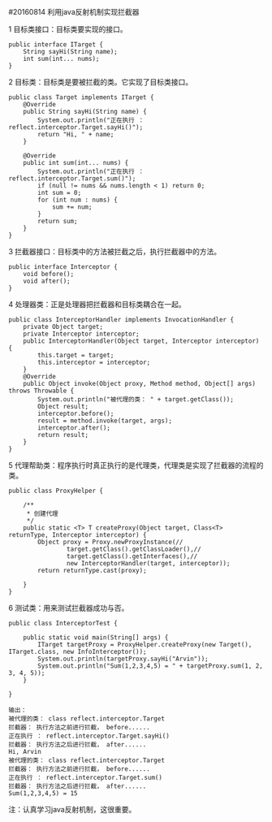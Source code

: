 #20160814
    利用java反射机制实现拦截器
    
    
1 目标类接口：目标类要实现的接口。

    public interface ITarget {
        String sayHi(String name);
        int sum(int... nums);
    }
2 目标类：目标类是要被拦截的类。它实现了目标类接口。

    public class Target implements ITarget {
        @Override
        public String sayHi(String name) {
            System.out.println("正在执行 ： reflect.interceptor.Target.sayHi()");
            return "Hi, " + name;
        }
    
        @Override
        public int sum(int... nums) {
            System.out.println("正在执行 ： reflect.interceptor.Target.sum()");
            if (null != nums && nums.length < 1) return 0;
            int sum = 0;
            for (int num : nums) {
                sum += num;
            }
            return sum;
        }
    }
3 拦截器接口：目标类中的方法被拦截之后，执行拦截器中的方法。

    public interface Interceptor {
        void before();
        void after();
    }

4 处理器类：正是处理器把拦截器和目标类耦合在一起。

    public class InterceptorHandler implements InvocationHandler {
        private Object target;
        private Interceptor interceptor;
        public InterceptorHandler(Object target, Interceptor interceptor) {
            this.target = target;
            this.interceptor = interceptor;
        }
        @Override
        public Object invoke(Object proxy, Method method, Object[] args) throws Throwable {
            System.out.println("被代理的类： " + target.getClass());
            Object result;
            interceptor.before();
            result = method.invoke(target, args);
            interceptor.after();
            return result;
        }
    }
5 代理帮助类：程序执行时真正执行的是代理类，代理类是实现了拦截器的流程的类。

    public class ProxyHelper {
    
        /**
         * 创建代理
         */
        public static <T> T createProxy(Object target, Class<T> returnType, Interceptor interceptor) {
            Object proxy = Proxy.newProxyInstance(//
                    target.getClass().getClassLoader(),//
                    target.getClass().getInterfaces(),//
                    new InterceptorHandler(target, interceptor));
            return returnType.cast(proxy);
    
        }
    }
6 测试类：用来测试拦截器成功与否。

    public class InterceptorTest {
    
        public static void main(String[] args) {
            ITarget targetProxy = ProxyHelper.createProxy(new Target(), ITarget.class, new InfoInterceptor());
            System.out.println(targetProxy.sayHi("Arvin"));
            System.out.println("Sum(1,2,3,4,5) = " + targetProxy.sum(1, 2, 3, 4, 5));
        }
    
    }
    
    输出：
    被代理的类： class reflect.interceptor.Target
    拦截器： 执行方法之前进行拦截， before......
    正在执行 ： reflect.interceptor.Target.sayHi()
    拦截器： 执行方法之后进行拦截， after......
    Hi, Arvin
    被代理的类： class reflect.interceptor.Target
    拦截器： 执行方法之前进行拦截， before......
    正在执行 ： reflect.interceptor.Target.sum()
    拦截器： 执行方法之后进行拦截， after......
    Sum(1,2,3,4,5) = 15
注：认真学习java反射机制，这很重要。